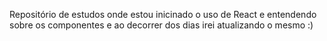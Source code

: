 Repositório de estudos onde estou inicinado o uso de React e entendendo sobre os componentes e ao decorrer dos dias irei atualizando o mesmo :) 
